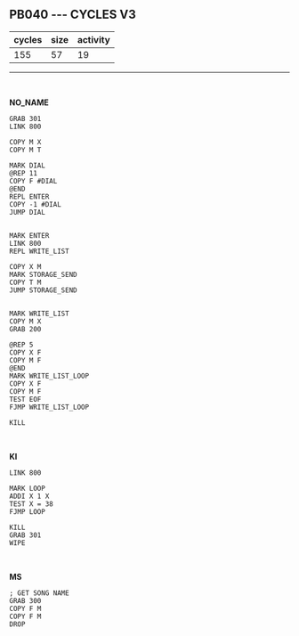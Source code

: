 ## PB040 --- CYCLES V3

| cycles | size | activity |
| ------ | ---- | -------- |
| 155 | 57 | 19 |
<hr>
<br>

**NO_NAME**

```
GRAB 301
LINK 800

COPY M X
COPY M T

MARK DIAL
@REP 11
COPY F #DIAL
@END
REPL ENTER
COPY -1 #DIAL
JUMP DIAL


MARK ENTER
LINK 800
REPL WRITE_LIST

COPY X M
MARK STORAGE_SEND
COPY T M
JUMP STORAGE_SEND


MARK WRITE_LIST
COPY M X
GRAB 200

@REP 5
COPY X F
COPY M F
@END
MARK WRITE_LIST_LOOP
COPY X F
COPY M F
TEST EOF
FJMP WRITE_LIST_LOOP

KILL
```

<br>

**KI**

```
LINK 800

MARK LOOP
ADDI X 1 X
TEST X = 38
FJMP LOOP

KILL
GRAB 301
WIPE
```

<br>

**MS**

```
; GET SONG NAME
GRAB 300
COPY F M
COPY F M
DROP
```
